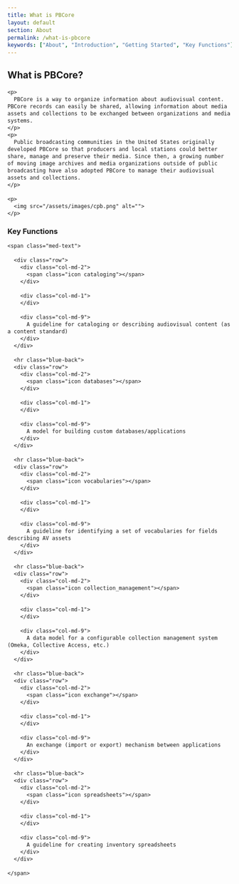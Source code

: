 ```yaml
---
title: What is PBCore
layout: default
section: About
permalink: /what-is-pbcore
keywords: ["About", "Introduction", "Getting Started", "Key Functions"]
---
```

<div class="row">
  <h2 class="blue title bold">
    What is PBCore?
  </h2>
</div>

<div class="row index-text">
  <div class="col-md-6">

    <p>
      PBCore is a way to organize information about audiovisual content. PBCore records can easily be shared, allowing information about media assets and collections to be exchanged between organizations and media systems.
    </p>
    <p>
      Public broadcasting communities in the United States originally developed PBCore so that producers and local stations could better share, manage and preserve their media. Since then, a growing number of moving image archives and media organizations outside of public broadcasting have also adopted PBCore to manage their audiovisual assets and collections.
    </p>

    <p>
      <img src="/assets/images/cpb.png" alt="">
    </p>

  </div>

  <div class="col-md-1">
  </div>

  <div class="col-md-5">
    <h3 style="margin-bottom:.8em;">
      Key Functions
    </h3>

    <span class="med-text">

      <div class="row">
        <div class="col-md-2">
          <span class="icon cataloging"></span>
        </div>

        <div class="col-md-1">
        </div>

        <div class="col-md-9">
          A guideline for cataloging or describing audiovisual content (as a content standard)
        </div>
      </div>

      <hr class="blue-back">
      <div class="row">
        <div class="col-md-2">
          <span class="icon databases"></span>
        </div>

        <div class="col-md-1">
        </div>

        <div class="col-md-9">
          A model for building custom databases/applications
        </div>
      </div>

      <hr class="blue-back">
      <div class="row">
        <div class="col-md-2">
          <span class="icon vocabularies"></span>
        </div>

        <div class="col-md-1">
        </div>

        <div class="col-md-9">
          A guideline for identifying a set of vocabularies for fields describing AV assets
        </div>
      </div>

      <hr class="blue-back">
      <div class="row">
        <div class="col-md-2">
          <span class="icon collection_management"></span>
        </div>

        <div class="col-md-1">
        </div>

        <div class="col-md-9">
          A data model for a configurable collection management system (Omeka, Collective Access, etc.)
        </div>
      </div>

      <hr class="blue-back">
      <div class="row">
        <div class="col-md-2">
          <span class="icon exchange"></span>
        </div>

        <div class="col-md-1">
        </div>

        <div class="col-md-9">
          An exchange (import or export) mechanism between applications
        </div>
      </div>

      <hr class="blue-back">
      <div class="row">
        <div class="col-md-2">
          <span class="icon spreadsheets"></span>
        </div>

        <div class="col-md-1">
        </div>

        <div class="col-md-9">
          A guideline for creating inventory spreadsheets
        </div>
      </div>

    </span>
  </div>
</div>
